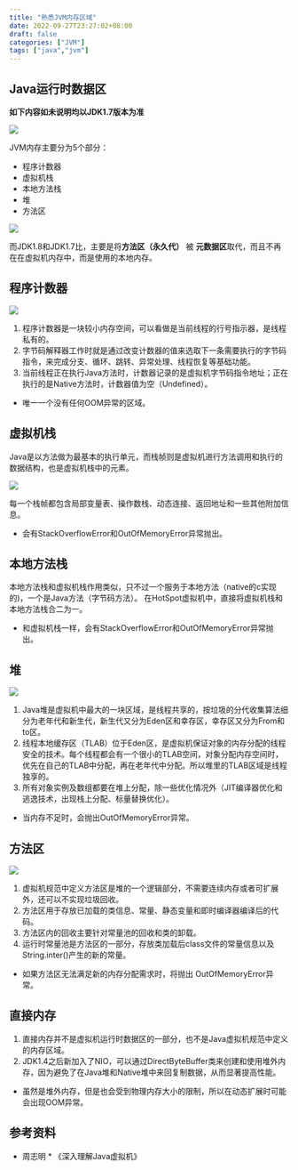 ```yaml
---
title: "熟悉JVM内存区域"
date: 2022-09-27T23:27:02+08:00
draft: false
categories: ["JVM"]
tags: ["java","jvm"]
---
```


## Java运行时数据区
**如下内容如未说明均以JDK1.7版本为准**

![](/mb/images/jvm2/jvm-area/01.png)

JVM内存主要分为5个部分：
* 程序计数器
* 虚拟机栈
* 本地方法栈
* 堆
* 方法区

![](/mb/images/jvm2/jvm-area/02.png)

而JDK1.8和JDK1.7比，主要是将**方法区（永久代）** 被 **元数据区**取代，而且不再在在虚拟机内存中，而是使用的本地内存。

## 程序计数器

![](/mb/images/jvm2/jvm-area/03.png)

1. 程序计数器是一块较小内存空间，可以看做是当前线程的行号指示器，是线程私有的。
2. 字节码解释器工作时就是通过改变计数器的值来选取下一条需要执行的字节码指令，来完成分支、循环、跳转、异常处理、线程恢复等基础功能。
3. 当前线程正在执行Java方法时，计数器记录的是虚拟机字节码指令地址；正在执行的是Native方法时，计数器值为空（Undefined）。

* 唯一一个没有任何OOM异常的区域。

## 虚拟机栈
Java是以方法做为最基本的执行单元，而栈帧则是虚拟机进行方法调用和执行的数据结构，也是虚拟机栈中的元素。

![](/mb/images/jvm2/jvm-area/04.png)

每一个栈帧都包含局部变量表、操作数栈、动态连接、返回地址和一些其他附加信息。

* 会有StackOverflowError和OutOfMemoryError异常抛出。

## 本地方法栈
本地方法栈和虚拟机栈作用类似，只不过一个服务于本地方法（native的c实现的)，一个是Java方法（字节码方法）。
在HotSpot虚拟机中，直接将虚拟机栈和本地方法栈合二为一。

* 和虚拟机栈一样，会有StackOverflowError和OutOfMemoryError异常抛出。

## 堆

![](/mb/images/jvm2/jvm-area/05.png)

1. Java堆是虚拟机中最大的一块区域，是线程共享的，按垃圾的分代收集算法细分为老年代和新生代，新生代又分为Eden区和幸存区，幸存区又分为From和to区。
2. 线程本地缓存区（TLAB）位于Eden区，是虚拟机保证对象的内存分配的线程安全的技术。每个线程都会有一个很小的TLAB空间，对象分配内存空间时，优先在自己的TLAB中分配，再在老年代中分配。所以堆里的TLAB区域是线程独享的。
3. 所有对象实例及数组都要在堆上分配，除一些优化情况外（JIT编译器优化和逃逸技术，出现栈上分配、标量替换优化）。

* 当内存不足时，会抛出OutOfMemoryError异常。


## 方法区

![](/mb/images/jvm2/jvm-area/06.png)

1. 虚拟机规范中定义方法区是堆的一个逻辑部分，不需要连续内存或者可扩展外，还可以不实现垃圾回收。
2. 方法区用于存放已加载的类信息、常量、静态变量和即时编译器编译后的代码。
3. 方法区内的回收主要针对常量池的回收和类的卸载。
4. 运行时常量池是方法区的一部分，存放类加载后class文件的常量信息以及String.inter()产生的新的常量。

*  如果方法区无法满足新的内存分配需求时，将抛出 OutOfMemoryError异常。

## 直接内存
1. 直接内存并不是虚拟机运行时数据区的一部分，也不是Java虚拟机规范中定义的内存区域。
2. JDK1.4之后新加入了NIO，可以通过DirectByteBuffer类来创建和使用堆外内存，因为避免了在Java堆和Native堆中来回复制数据，从而显著提高性能。

* 虽然是堆外内存，但是也会受到物理内存大小的限制，所以在动态扩展时可能会出现OOM异常。


## 参考资料
* 周志明 * 《深入理解Java虚拟机》


